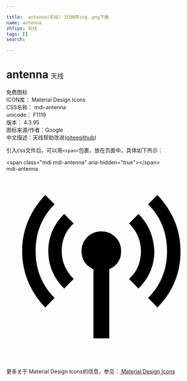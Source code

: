 ```yaml
---

title:  antenna(天线) ICON转svg、png下载
name: antenna
zhTips: 天线
tags: []
search: 

---
```


# antenna  <small style="font-size: 60%;font-weight: 100">天线</small>


<div class="detail-page">
<p>
<span><span class="badge-success badge">免费图标</span> </span>
<br/>
<span>
ICON库：
<span class="badge-secondary badge">Material Design Icons</span> 
</span>
<br/>
<span>
CSS名称：
<span class="badge-secondary badge">mdi-antenna</span> 
</span>
<br/>
<span>
unicode：
<span class="badge-secondary badge">F1119</span> 
<copy-btn content='F1119' btn-title=""></copy-btn>
<copy-btn :content='String.fromCodePoint(parseInt("F1119", 16))' btn-title="复制U"></copy-btn>
</span>
<br/>
<span>
版本：
<span class="badge-secondary badge">4.3.95</span> 
</span>
<br/>
<span>图标来源/作者：<span class="badge-light badge">Google</span></span> 
<br/>
<span class="zh-detail">中文描述：<span class="badge-primary badge">天线</span><span class="help-link"><span>帮助改进</span>(<a href="https://gitee.com/liuwave/icon-helper/edit/master/json/material/antenna.json" target="_blank" rel="noopener noreferrer">gitee</a><a href="https://github.com/liuwave/icon-helper/edit/master/json/material/antenna.json" target="_blank" rel="noopener noreferrer">github</a></span>)</span><br/>
</p>
</div>
<div class="alert alert-dark">
  <i class="mdi mdi-antenna mdi-48px"></i>
  <i class="mdi mdi-antenna mdi-36px"></i>
  <i class="mdi mdi-antenna mdi-24px"></i>
  <i class="mdi mdi-antenna mdi-18px"></i>
</div>
<div>
  <p>引入css文件后，可以用<code>&lt;span&gt;</code>包裹，放在页面中。具体如下所示：    
  </p>
  <div class="alert alert-primary" style="font-size: 14px">
    &lt;span class="mdi mdi-antenna" aria-hidden="true"&gt;&lt;/span&gt;
    <copy-btn content='<span class="mdi mdi-antenna" aria-hidden="true"></span>'></copy-btn>
  </div>
  <div class="alert alert-secondary">
    <i class="mdi mdi-antenna"
    style="font-size: 24px"
    aria-hidden="true"></i> mdi-antenna
    <copy-btn content="mdi-antenna" btn-title="复制图标名称"></copy-btn>
  </div>
</div>
<div id="svg" class="svg-wrap">
<svg xmlns="http://www.w3.org/2000/svg" viewBox="0 0 24 24"><path d="M12 7.5C12.69 7.5 13.27 7.73 13.76 8.2S14.5 9.27 14.5 10C14.5 11.05 14 11.81 13 12.28V21H11V12.28C10 11.81 9.5 11.05 9.5 10C9.5 9.27 9.76 8.67 10.24 8.2S11.31 7.5 12 7.5M16.69 5.3C17.94 6.55 18.61 8.11 18.7 10C18.7 11.8 18.03 13.38 16.69 14.72L15.5 13.5C16.5 12.59 17 11.42 17 10C17 8.67 16.5 7.5 15.5 6.5L16.69 5.3M6.09 4.08C4.5 5.67 3.7 7.64 3.7 10S4.5 14.3 6.09 15.89L4.92 17.11C3 15.08 2 12.7 2 10C2 7.3 3 4.94 4.92 2.91L6.09 4.08M19.08 2.91C21 4.94 22 7.3 22 10C22 12.8 21 15.17 19.08 17.11L17.91 15.89C19.5 14.3 20.3 12.33 20.3 10S19.5 5.67 17.91 4.08L19.08 2.91M7.31 5.3L8.5 6.5C7.5 7.42 7 8.58 7 10C7 11.33 7.5 12.5 8.5 13.5L7.31 14.72C5.97 13.38 5.3 11.8 5.3 10C5.3 8.2 5.97 6.64 7.31 5.3Z" /></svg>
</div>
<detail full-name='mdi-antenna'></detail>
    
<div><p>更多关于 Material Design Icons的信息，参见：<a target="_blank" href="https://iconhelper.cn/material.html"> Material Design Icons</a>
</p></div>
